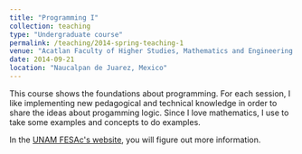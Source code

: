 ```yaml
---
title: "Programming I"
collection: teaching
type: "Undergraduate course"
permalink: /teaching/2014-spring-teaching-1
venue: "Acatlan Faculty of Higher Studies, Mathematics and Engineering Department"
date: 2014-09-21
location: "Naucalpan de Juarez, Mexico"
---
```


This course shows the foundations about programming. 
For each session, I like implementing new pedagogical 
and technical knowledge in order to share the ideas 
about progamming logic. Since I love mathematics, I use to 
take some examples and concepts to do examples.

In the [UNAM FESAc's website](https://unam-fesac.github.io/), you will 
figure out more information.

